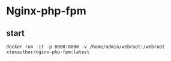 # Nginx-php-fpm

## start

`docker run -it -p 8000:8000 -v /home/admin/webroot:/webroot xtexauthor/nginx-php-fpm:latest`
